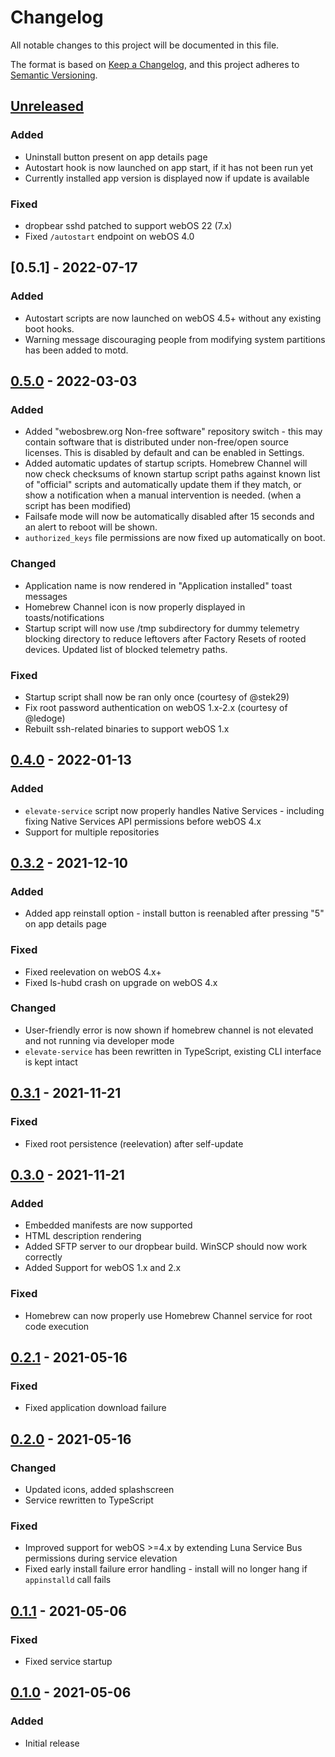 # Changelog
All notable changes to this project will be documented in this file.

The format is based on [Keep a Changelog](https://keepachangelog.com/en/1.0.0/),
and this project adheres to [Semantic Versioning](https://semver.org/spec/v2.0.0.html).

## [Unreleased]
### Added
- Uninstall button present on app details page
- Autostart hook is now launched on app start, if it has not been run yet
- Currently installed app version is displayed now if update is available

### Fixed
- dropbear sshd patched to support webOS 22 (7.x)
- Fixed `/autostart` endpoint on webOS 4.0

## [0.5.1] - 2022-07-17
### Added
- Autostart scripts are now launched on webOS 4.5+ without any existing boot
  hooks.
- Warning message discouraging people from modifying system partitions has been
  added to motd.

## [0.5.0] - 2022-03-03
### Added
- Added "webosbrew.org Non-free software" repository switch - this may contain
  software that is distributed under non-free/open source licenses. This is
  disabled by default and can be enabled in Settings.
- Added automatic updates of startup scripts. Homebrew Channel will now check
  checksums of known startup script paths against known list of "official"
  scripts and automatically update them if they match, or show a notification
  when a manual intervention is needed. (when a script has been modified)
- Failsafe mode will now be automatically disabled after 15 seconds and an alert
  to reboot will be shown.
- `authorized_keys` file permissions are now fixed up automatically on boot.

### Changed
- Application name is now rendered in "Application installed" toast messages
- Homebrew Channel icon is now properly displayed in toasts/notifications
- Startup script will now use /tmp subdirectory for dummy telemetry blocking
  directory to reduce leftovers after Factory Resets of rooted devices. Updated
  list of blocked telemetry paths.

### Fixed
- Startup script shall now be ran only once (courtesy of @stek29)
- Fix root password authentication on webOS 1.x-2.x (courtesy of @ledoge)
- Rebuilt ssh-related binaries to support webOS 1.x

## [0.4.0] - 2022-01-13
### Added
- `elevate-service` script now properly handles Native Services - including
  fixing Native Services API permissions before webOS 4.x
- Support for multiple repositories

## [0.3.2] - 2021-12-10
### Added
- Added app reinstall option - install button is reenabled after pressing "5" on
  app details page

### Fixed
- Fixed reelevation on webOS 4.x+
- Fixed ls-hubd crash on upgrade on webOS 4.x

### Changed
- User-friendly error is now shown if homebrew channel is not elevated and not
  running via developer mode
- `elevate-service` has been rewritten in TypeScript, existing CLI interface is
  kept intact

## [0.3.1] - 2021-11-21
### Fixed
- Fixed root persistence (reelevation) after self-update

## [0.3.0] - 2021-11-21
### Added
- Embedded manifests are now supported
- HTML description rendering
- Added SFTP server to our dropbear build. WinSCP should now work correctly
- Added Support for webOS 1.x and 2.x

### Fixed
- Homebrew can now properly use Homebrew Channel service for root code execution

## [0.2.1] - 2021-05-16
### Fixed
- Fixed application download failure

## [0.2.0] - 2021-05-16
### Changed
- Updated icons, added splashscreen
- Service rewritten to TypeScript

### Fixed
- Improved support for webOS >=4.x by extending Luna Service Bus permissions
  during service elevation
- Fixed early install failure error handling - install will no longer hang if
  `appinstalld` call fails

## [0.1.1] - 2021-05-06
### Fixed
- Fixed service startup

## [0.1.0] - 2021-05-06
### Added
- Initial release

[Unreleased]: https://github.com/webosbrew/webos-homebrew-channel/compare/v0.5.0...HEAD
[0.5.0]: https://github.com/webosbrew/webos-homebrew-channel/compare/v0.4.0...v0.5.0
[0.4.0]: https://github.com/webosbrew/webos-homebrew-channel/compare/v0.3.2...v0.4.0
[0.3.2]: https://github.com/webosbrew/webos-homebrew-channel/compare/v0.3.1...v0.3.2
[0.3.1]: https://github.com/webosbrew/webos-homebrew-channel/compare/v0.3.0...v0.3.1
[0.3.0]: https://github.com/webosbrew/webos-homebrew-channel/compare/v0.2.1...v0.3.0
[0.2.1]: https://github.com/webosbrew/webos-homebrew-channel/compare/v0.2.0...v0.2.1
[0.2.0]: https://github.com/webosbrew/webos-homebrew-channel/compare/v0.1.1...v0.2.0
[0.1.1]: https://github.com/webosbrew/webos-homebrew-channel/compare/v0.1.0...v0.1.1
[0.1.0]: https://github.com/webosbrew/webos-homebrew-channel/releases/tag/v0.1.0
